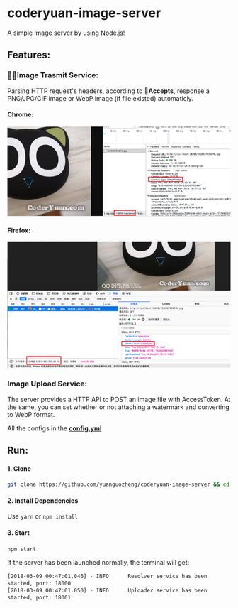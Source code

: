 # coderyuan-image-server

A simple image server by using Node.js!



## Features:

### Image Trasmit Service:

Parsing HTTP request's headers, according to **Accepts**, response a PNG/JPG/GIF image or WebP image (if file existed) automaticly.

#### Chrome:

![](art/chrome.png)

#### Firefox:

![](art/firefox.png)


### Image Upload Service:

The server provides a HTTP API to POST an image file with AccessToken. At the same, you can set whether or not attaching a watermark and converting to WebP format.

All the configs in the **[config.yml](config.yml)**


## Run:

#### 1. Clone

```bash
git clone https://github.com/yuanguozheng/coderyuan-image-server && cd coderyuan-image-server
```

#### 2. Install Dependencies

Use ```yarn``` or ```npm install```

#### 3. Start

```npm start```


If the server has been launched normally, the terminal will get:

```
[2018-03-09 00:47:01.046] - INFO	  Resolver service has been started, port: 18000
[2018-03-09 00:47:01.050] - INFO	  Uploader service has been started, port: 18001
```